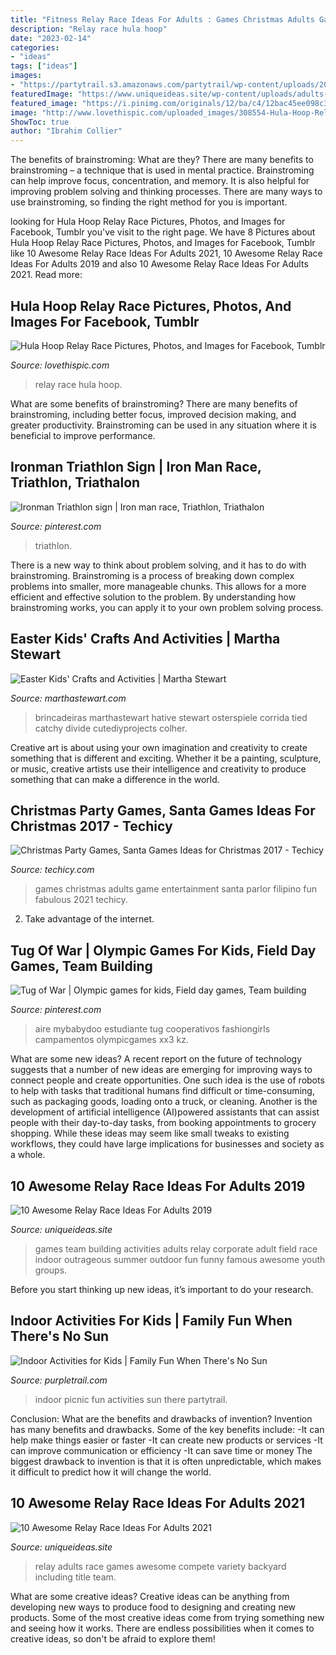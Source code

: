 ```yaml
---
title: "Fitness Relay Race Ideas For Adults : Games Christmas Adults Game Entertainment Santa Parlor Filipino Fun Fabulous 2021 Techicy"
description: "Relay race hula hoop"
date: "2023-02-14"
categories:
- "ideas"
tags: ["ideas"]
images:
- "https://partytrail.s3.amazonaws.com/partytrail/wp-content/uploads/2013/05/kids-indoor-picnic.jpg"
featuredImage: "https://www.uniqueideas.site/wp-content/uploads/adults-and-kids-compete-in-a-variety-of-backyard-games-including-1.jpg"
featured_image: "https://i.pinimg.com/originals/12/ba/c4/12bac45ee098c313352c804f4da85ab2.jpg"
image: "http://www.lovethispic.com/uploaded_images/308554-Hula-Hoop-Relay-Race.jpg"
ShowToc: true
author: "Ibrahim Collier"
---
```



The benefits of brainstroming: What are they?
There are many benefits to brainstroming – a technique that is used in mental practice. Brainstroming can help improve focus, concentration, and memory. It is also helpful for improving problem solving and thinking processes. There are many ways to use brainstroming, so finding the right method for you is important.

	

		
looking for Hula Hoop Relay Race Pictures, Photos, and Images for Facebook, Tumblr you've visit to the right page. We have 8 Pictures about Hula Hoop Relay Race Pictures, Photos, and Images for Facebook, Tumblr like 10 Awesome Relay Race Ideas For Adults 2021, 10 Awesome Relay Race Ideas For Adults 2019 and also 10 Awesome Relay Race Ideas For Adults 2021. Read more:
		
    
## Hula Hoop Relay Race Pictures, Photos, And Images For Facebook, Tumblr

<img loading=lazy src="http://www.lovethispic.com/uploaded_images/308554-Hula-Hoop-Relay-Race.jpg" onerror="this.onerror=null;this.src='https://tse2.mm.bing.net/th?id=OIP.uPsvj7G3uUmRBQRvFZkoBwHaE8&amp;pid=15.1';" alt="Hula Hoop Relay Race Pictures, Photos, and Images for Facebook, Tumblr">

_Source: lovethispic.com_

>relay race hula hoop. 

	

What are some benefits of brainstroming?
There are many benefits of brainstroming, including better focus, improved decision making, and greater productivity. Brainstroming can be used in any situation where it is beneficial to improve performance.

    
## Ironman Triathlon Sign | Iron Man Race, Triathlon, Triathalon

<img loading=lazy src="https://i.pinimg.com/originals/af/6c/4d/af6c4d28c242ebacc19b4782d1fd9fad.jpg" onerror="this.onerror=null;this.src='https://tse1.mm.bing.net/th?id=OIP.YG3MVP4wyZ2F37f4-d1kdAHaFj&amp;pid=15.1';" alt="Ironman Triathlon sign | Iron man race, Triathlon, Triathalon">

_Source: pinterest.com_

>triathlon. 

	

There is a new way to think about problem solving, and it has to do with brainstroming. Brainstroming is a process of breaking down complex problems into smaller, more manageable chunks. This allows for a more efficient and effective solution to the problem. By understanding how brainstroming works, you can apply it to your own problem solving process.

    
## Easter Kids&#039; Crafts And Activities | Martha Stewart

<img loading=lazy src="https://assets.marthastewart.com/styles/wmax-520-highdpi/d13/ft_spr04msk03/ft_spr04msk03_xl.jpg?itok=-gx5UbC1" onerror="this.onerror=null;this.src='https://tse3.mm.bing.net/th?id=OIP.XfSPzL5IMZJSAnq67Sb-XwDfEX&amp;pid=15.1';" alt="Easter Kids&#039; Crafts and Activities | Martha Stewart">

_Source: marthastewart.com_

>brincadeiras marthastewart hative stewart osterspiele corrida tied catchy divide cutediyprojects colher. 

	

Creative art is about using your own imagination and creativity to create something that is different and exciting. Whether it be a painting, sculpture, or music, creative artists use their intelligence and creativity to produce something that can make a difference in the world.

    
## Christmas Party Games, Santa Games Ideas For Christmas 2017 - Techicy

<img loading=lazy src="https://www.techicy.com/wp-content/uploads/2015/12/Christmas-Party-Games-Santa-Games-Ideas-2.jpg" onerror="this.onerror=null;this.src='https://tse3.mm.bing.net/th?id=OIP.NlM4nGCAZW2BYbFuqXsNDQHaEK&amp;pid=15.1';" alt="Christmas Party Games, Santa Games Ideas for Christmas 2017 - Techicy">

_Source: techicy.com_

>games christmas adults game entertainment santa parlor filipino fun fabulous 2021 techicy. 

	

2. Take advantage of the internet.

    
## Tug Of War | Olympic Games For Kids, Field Day Games, Team Building

<img loading=lazy src="https://i.pinimg.com/originals/12/ba/c4/12bac45ee098c313352c804f4da85ab2.jpg" onerror="this.onerror=null;this.src='https://tse2.mm.bing.net/th?id=OIP.MrDlL9FYKMgj_h9dk-lVMwHaJ3&amp;pid=15.1';" alt="Tug of War | Olympic games for kids, Field day games, Team building">

_Source: pinterest.com_

>aire mybabydoo estudiante tug cooperativos fashiongirls campamentos olympicgames xx3 kz. 

	

What are some new ideas?
A recent report on the future of technology suggests that a number of new ideas are emerging for improving ways to connect people and create opportunities. One such idea is the use of robots to help with tasks that traditional humans find difficult or time-consuming, such as packaging goods, loading onto a truck, or cleaning. Another is the development of artificial intelligence (AI)powered assistants that can assist people with their day-to-day tasks, from booking appointments to grocery shopping. While these ideas may seem like small tweaks to existing workflows, they could have large implications for businesses and society as a whole.

    
## 10 Awesome Relay Race Ideas For Adults 2019

<img loading=lazy src="https://www.uniqueideas.site/wp-content/uploads/outrageous-games-corporate-team-building-youtube-1.jpg" onerror="this.onerror=null;this.src='https://tse2.mm.bing.net/th?id=OIP.LdMOS1qovPtgeJJcwlvRuAHaEK&amp;pid=15.1';" alt="10 Awesome Relay Race Ideas For Adults 2019">

_Source: uniqueideas.site_

>games team building activities adults relay corporate adult field race indoor outrageous summer outdoor fun funny famous awesome youth groups. 

	

Before you start thinking up new ideas, it’s important to do your research.

    
## Indoor Activities For Kids | Family Fun When There&#039;s No Sun

<img loading=lazy src="https://partytrail.s3.amazonaws.com/partytrail/wp-content/uploads/2013/05/kids-indoor-picnic.jpg" onerror="this.onerror=null;this.src='https://tse3.mm.bing.net/th?id=OIP.7KcJL8Aeji1HWON3KpuIZwHaFS&amp;pid=15.1';" alt="Indoor Activities for Kids | Family Fun When There&#039;s No Sun">

_Source: purpletrail.com_

>indoor picnic fun activities sun there partytrail. 

	

Conclusion: What are the benefits and drawbacks of invention?
Invention has many benefits and drawbacks. Some of the key benefits include: 
-It can help make things easier or faster 
-It can create new products or services 
-It can improve communication or efficiency 
-It can save time or money 
The biggest drawback to invention is that it is often unpredictable, which makes it difficult to predict how it will change the world.

    
## 10 Awesome Relay Race Ideas For Adults 2021

<img loading=lazy src="https://www.uniqueideas.site/wp-content/uploads/adults-and-kids-compete-in-a-variety-of-backyard-games-including-1.jpg" onerror="this.onerror=null;this.src='https://tse3.mm.bing.net/th?id=OIP.cJZ93bDzyOnWbAbzs8wzlQHaLO&amp;pid=15.1';" alt="10 Awesome Relay Race Ideas For Adults 2021">

_Source: uniqueideas.site_

>relay adults race games awesome compete variety backyard including title team. 

	

What are some creative ideas?
Creative ideas can be anything from developing new ways to produce food to designing and creating new products. Some of the most creative ideas come from trying something new and seeing how it works. There are endless possibilities when it comes to creative ideas, so don't be afraid to explore them!

